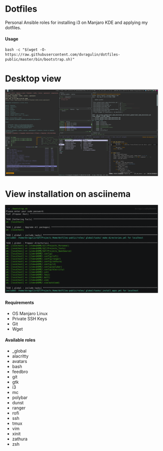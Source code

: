 # Dotfiles

Personal Ansible roles for installing i3 on Manjaro KDE and applying my dotfiles. 

#### Usage
```
bash -c "$(wget -O- https://raw.githubusercontent.com/dvragulin/dotfiles-public/master/bin/bootstrap.sh)"
```

# Desktop view
[![](./.media/screen_2.png)](https://raw.githubusercontent.com/dvragulin/dotfiles-public/master/.media/screen_2.png)

# View installation on asciinema
[![Watch the video](./.media/screen_1.png)](https://asciinema.org/a/xixWcDhLGiSiOcNWFpzXshYh6)

#### Requirements

  - OS Manjaro Linux
  - Private SSH Keys
  - Git
  - Wget

#### Available roles

  - _global
  - alacritty
  - avatars
  - bash
  - feedbro
  - git
  - gtk
  - i3
  - mc
  - polybar
  - dunst
  - ranger
  - rofi
  - ssh
  - tmux
  - vim
  - xinit
  - zathura
  - zsh
